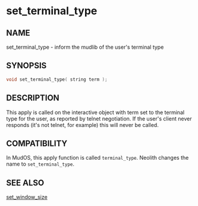 # set_terminal_type
## NAME
set_terminal_type - inform the mudlib of the user's terminal type

## SYNOPSIS
```C
void set_terminal_type( string term );
```

## DESCRIPTION
This apply is called on the interactive object with term set to the terminal type for the user,
as reported by telnet negotiation.  If the user's client never responds (it's not telnet, for
example) this will never be called.

## COMPATIBILITY
In MudOS, this apply function is called `terminal_type`. Neolith changes the name to `set_terminal_type`.

## SEE ALSO
[set_window_size](set_window_size.md)

